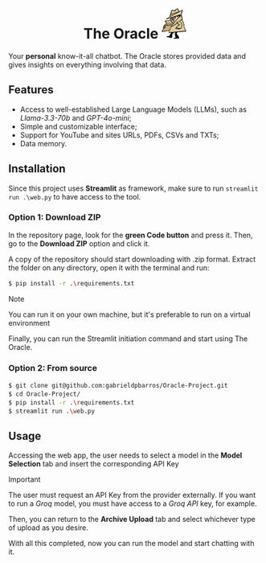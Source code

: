 <div align="center">

# The Oracle <img src="./assets/spy.png" style="height: 60px;" aling="center" justify="center">

</div>

Your **personal** know-it-all chatbot. The Oracle stores provided data and gives insights on everything involving that data.

## Features

- Access to well-established Large Language Models (LLMs), such as *Llama-3.3-70b* and *GPT-4o-mini*;
- Simple and customizable interface;
- Support for YouTube and sites URLs, PDFs, CSVs and TXTs;
- Data memory.

## Installation

Since this project uses **Streamlit** as framework, make sure to run `streamlit run .\web.py` to have access to the tool.

### Option 1: Download ZIP

In the repository page, look for the **green Code button** and press it. Then, go to the **Download ZIP** option and click it.

A copy of the repository should start downloading with .zip format. Extract the folder on any directory, open it with the terminal and run:

```bash
$ pip install -r .\requirements.txt
```

> [!NOTE]
> You can run it on your own machine, but it's preferable to run on a virtual environment

Finally, you can run the Streamlit initiation command and start using The Oracle.

### Option 2: From source

```bash
$ git clone git@github.com:gabrieldpbarros/Oracle-Project.git
$ cd Oracle-Project/
$ pip install -r .\requirements.txt
$ streamlit run .\web.py
```

## Usage

Accessing the web app, the user needs to select a model in the **Model Selection** tab and insert the corresponding API Key

> [!IMPORTANT]
> The user must request an API Key from the provider externally. If you want to run a *Groq* model, you must have access to a *Groq API* key, for example.

Then, you can return to the **Archive Upload** tab and select whichever type of upload as you desire. 

With all this completed, now you can run the model and start chatting with it.